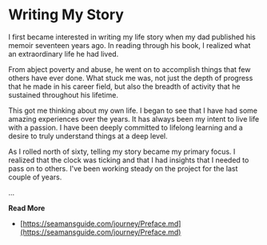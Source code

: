 # Writing My Story

I first became interested in writing my life story when my dad published his
memoir seventeen years ago.  In reading through his book, I realized what an
extraordinary life he had lived.

From abject poverty and abuse, he went on to accomplish things that few others
have ever done.  What stuck me was, not just the depth of progress that he made in his
career field, but also the breadth of activity that he sustained throughout 
his lifetime.

This got me thinking about my own life.  I began to see that I have had some
amazing experiences over the years.  It has always been my intent to live life 
with a passion.  I have been deeply committed to lifelong learning and a desire
to truly understand things at a deep level.

As I rolled north of sixty, telling my story became my primary focus.  I realized
that the clock was ticking and that I had insights that I needed to pass on 
to others.  I've been working steady on the project for the last couple of years.


...

**Read More**

* [https://seamansguide.com/journey/Preface.md](https://seamansguide.com/journey/Preface.md)



